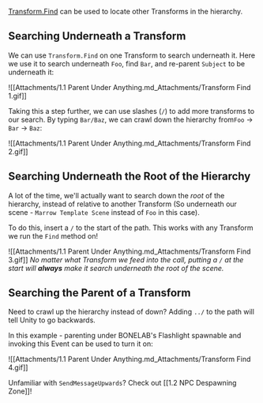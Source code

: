 [Transform.Find](https://docs.unity3d.com/6000.0/Documentation/ScriptReference/Transform.Find.html) can be used to locate other Transforms in the hierarchy.

## Searching Underneath a Transform

We can use `Transform.Find` on one Transform to search underneath it. Here we use it to search underneath `Foo`, find `Bar`, and re-parent `Subject` to be underneath it:

![[Attachments/1.1 Parent Under Anything.md_Attachments/Transform Find 1.gif]]

Taking this a step further, we can use slashes (`/`) to add more transforms to our search.  By typing `Bar/Baz`, we can crawl down the hierarchy from`Foo` -> `Bar` -> `Baz`:

![[Attachments/1.1 Parent Under Anything.md_Attachments/Transform Find 2.gif]]

## Searching Underneath the Root of the Hierarchy

A lot of the time, we'll actually want to search down the *root* of the hierarchy, instead of relative to another Transform (So underneath our scene - `Marrow Template Scene` instead of `Foo` in this case).

To do this, insert a `/` to the start of the path. This works with any Transform we run the `Find` method on!

![[Attachments/1.1 Parent Under Anything.md_Attachments/Transform Find 3.gif]]
*No matter what Transform we feed into the call, putting a `/` at the start will **always** make it search underneath the root of the scene.*

## Searching the Parent of a Transform

Need to crawl up the hierarchy instead of down? Adding `../` to the path will tell Unity to go backwards.

In this example - parenting under BONELAB's Flashlight spawnable and invoking this Event can be used to turn it on:

![[Attachments/1.1 Parent Under Anything.md_Attachments/Transform Find 4.gif]]

Unfamiliar with `SendMessageUpwards`? Check out [[1.2 NPC Despawning Zone]]!